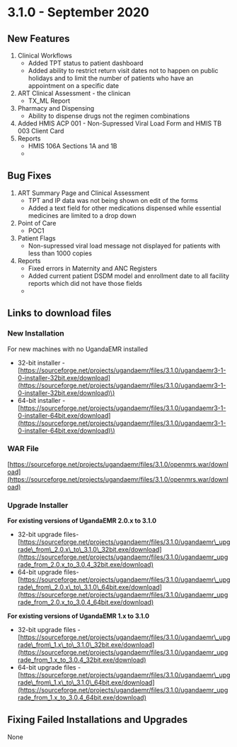 # 3.1.0 - September 2020 

## New Features

1. Clinical Workflows
   * Added TPT status to patient dashboard
   * Added ability to restrict return visit dates not to happen on public holidays and to limit the number of patients who have an appointment on a specific date 
2. ART Clinical Assessment - the clinican 
   * TX\_ML Report
3. Pharmacy and Dispensing
   * Ability to dispense drugs not the regimen combinations 
4. Added HMIS ACP 001 - Non-Supressed Viral Load Form and HMIS TB 003 Client Card 
5. Reports 
   * HMIS 106A Sections 1A and 1B 
   * 

## Bug Fixes 
1. ART Summary Page and Clinical Assessment 
   * TPT and IP data was not being shown on edit of the forms 
   * Added a text field for other medications dispensed while essential medicines are limited to a drop down 
2. Point of Care  
   * POC1
3. Patient Flags 
   * Non-supressed viral load message not displayed for patients with less than 1000 copies 
4. Reports 
   * Fixed errors in Maternity and ANC Registers 
   *  Added current patient DSDM model and enrollment date to all facility reports which did not have those fields
   * 

## Links to download files

### New Installation

For new machines with no UgandaEMR installed

* 32-bit installer -[https://sourceforge.net/projects/ugandaemr/files/3.1.0/ugandaemr3-1-0-installer-32bit.exe/download](https://sourceforge.net/projects/ugandaemr/files/3.1.0/ugandaemr3-1-0-installer-32bit.exe/download)\)
* 64-bit installer -[https://sourceforge.net/projects/ugandaemr/files/3.1.0/ugandaemr3-1-0-installer-64bit.exe/download](https://sourceforge.net/projects/ugandaemr/files/3.1.0/ugandaemr3-1-0-installer-64bit.exe/download)\)

### WAR File

[https://sourceforge.net/projects/ugandaemr/files/3.1.0/openmrs.war/download](https://sourceforge.net/projects/ugandaemr/files/3.1.0/openmrs.war/download)

### Upgrade Installer

**For existing versions of UgandaEMR 2.0.x to 3.1.0**

* 32-bit upgrade files- [https://sourceforge.net/projects/ugandaemr/files/3.1.0/ugandaemr\_upgrade\_from\_2.0.x\_to\_3.1.0\_32bit.exe/download](https://sourceforge.net/projects/ugandaemr/files/3.1.0/ugandaemr_upgrade_from_2.0.x_to_3.0.4_32bit.exe/download)
* 64-bit upgrade files- [https://sourceforge.net/projects/ugandaemr/files/3.1.0/ugandaemr\_upgrade\_from\_2.0.x\_to\_3.1.0\_64bit.exe/download](https://sourceforge.net/projects/ugandaemr/files/3.1.0/ugandaemr_upgrade_from_2.0.x_to_3.0.4_64bit.exe/download)

**For existing versions of UgandaEMR 1.x to 3.1.0**

* 32-bit upgrade files - [https://sourceforge.net/projects/ugandaemr/files/3.1.0/ugandaemr\_upgrade\_from\_1.x\_to\_3.1.0\_32bit.exe/download](https://sourceforge.net/projects/ugandaemr/files/3.1.0/ugandaemr_upgrade_from_1.x_to_3.0.4_32bit.exe/download)
* 64-bit upgrade files - [https://sourceforge.net/projects/ugandaemr/files/3.1.0/ugandaemr\_upgrade\_from\_1.x\_to\_3.1.0\_64bit.exe/download](https://sourceforge.net/projects/ugandaemr/files/3.1.0/ugandaemr_upgrade_from_1.x_to_3.0.4_64bit.exe/download)

## Fixing Failed Installations and Upgrades

None

